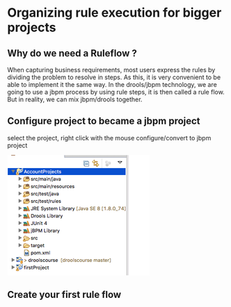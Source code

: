# Organizing rule execution for bigger projects

## Why do we need a Ruleflow ?
When capturing business requirements, most users express the rules by dividing the problem to resolve in steps. As this, it is very convenient to be able to implement it the same way. 
In the drools/jbpm technology, we are going to use a jbpm process by using rule steps, it is then called a rule flow. But in reality, we can mix jbpm/drools together.


## Configure project to became a jbpm project

select the project, right click with the mouse configure/convert to jbpm project

![](drools/lesson4_fig1.png)

## Create your first rule flow
